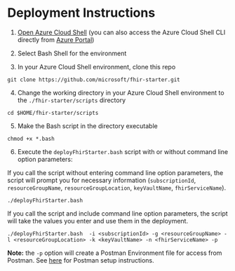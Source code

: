 # Deployment Instructions 

1. [Open Azure Cloud Shell](https://shell.azure.com) (you can also access the Azure Cloud Shell CLI directly from [Azure Portal](https://portal.azure.com))

2. Select Bash Shell for the environment 

3. In your Azure Cloud Shell environment, clone this repo
```azurecli
git clone https://github.com/microsoft/fhir-starter.git
```
4. Change the working directory in your Azure Cloud Shell environment to the ```./fhir-starter/scripts``` directory
```azurecli
cd $HOME/fhir-starter/scripts 
```
5. Make the Bash script in the directory executable
```azurecli
chmod +x *.bash
```
6. Execute the ```deployFhirStarter.bash``` script with or without command line option parameters:

If you call the script without entering command line option parameters, the script will prompt you for necessary information (```subscriptionId```, ```resourceGroupName```, ```resourceGroupLocation```, ```keyVaultName```, ```fhirServiceName```). 
```azurecli
./deployFhirStarter.bash
```

If you call the script and include command line option parameters, the script will take the values you enter and use them in the deployment. 
```azurecli
./deployFhirStarter.bash  -i <subscriptionId> -g <resourceGroupName> -l <resourceGroupLocation> -k <keyVaultName> -n <fhirServiceName> -p
```
__Note:__ the ```-p``` option will create a Postman Environment file for access from Postman. See [here](https://github.com/microsoft/fhir-starter/blob/main/docs/postman.md) for Postman setup instructions.


